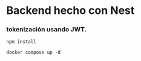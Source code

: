 # Backend hecho con Nest

### tokenización usando JWT.

 ```npm install```

``` docker compose up -d ```

 
